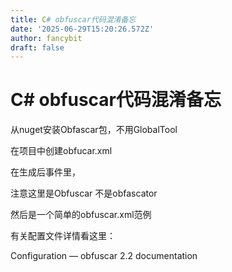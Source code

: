 ```yaml
---
title: C# obfuscar代码混淆备忘
date: '2025-06-29T15:20:26.572Z'
author: fancybit
draft: false
---
```

<div class="header"><h1 class="single-title animate__animated animate__pulse animate__faster">C# obfuscar代码混淆备忘</h1></div>

<div class="content" id="content"><p>从nuget安装Obfascar包，不用GlobalTool</p><p>在项目中创建obfucar.xml</p><p>在生成后事件里，</p><!-- raw HTML omitted --><p>注意这里是Obfuscar 不是obfascator</p><p>然后是一个简单的obfuscar.xml范例</p><!-- raw HTML omitted --><p>有关配置文件详情看这里：</p><p><!-- raw HTML omitted -->Configuration — obfuscar 2.2 documentation<!-- raw HTML omitted --></p></div>

